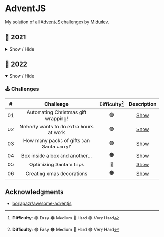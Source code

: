 # AdventJS
My solution of all [AdventJS](https://adventjs.dev/) challenges by [Midudev](https://github.com/midudev).

## 🦠 2021

<details hide>

<summary>Show / Hide</summary>

### 🕹️ Challenges

|  #  |                             Challenge                             | Difficulty[^1] |                Description                 |
| :-: | :---------------------------------------------------------------: | :------------: | :----------------------------------------: |
| 01  |                    Contando ovejas para dormir                    |       🟢       | [Show](https://2021.adventjs.dev/challenges/01) |
| 02  |               ¡Ayuda al elfo a listar los regalos!                |       🟢       | [Show](https://2021.adventjs.dev/challenges/02) |
| 03  |               El Grinch quiere fastidiar la Navidad               |       🟠       | [Show](https://2021.adventjs.dev/challenges/03) |
| 04  |               ¡Es hora de poner la navidad en casa!               |       🟠       | [Show](https://2021.adventjs.dev/challenges/04) |
| 05  |                Contando los días para los regalos                 |       🟢       | [Show](https://2021.adventjs.dev/challenges/05) |
| 06  |                  Rematando los exámenes finales                   |       🟠       | [Show](https://2021.adventjs.dev/challenges/06) |
| 07  |                     Buscando en el almacén...                     |       🟠       | [Show](https://2021.adventjs.dev/challenges/07) |
| 08  |                  La locura de las criptomonedas                   |       🟠       | [Show](https://2021.adventjs.dev/challenges/08) |
| 09  |                  Agrupando cosas automáticamente                  |       🔴       | [Show](https://2021.adventjs.dev/challenges/09) |
| 10  |                       La máquina del cambio                       |       🔴       | [Show](https://2021.adventjs.dev/challenges/10) |
| 11  |           ¿Vale la pena la tarjeta fidelidad del cine?            |       🟠       | [Show](https://2021.adventjs.dev/challenges/11) |
| 12  |              La ruta perfecta para dejar los regalos              |       🔴       | [Show](https://2021.adventjs.dev/challenges/12) |
| 13  |                  Envuelve regalos con asteriscos                  |       🟢       | [Show](https://2021.adventjs.dev/challenges/13) |
| 14  |                     En busca del reno perdido                     |       🟠       | [Show](https://2021.adventjs.dev/challenges/14) |
| 15  |                         El salto perfecto                         |       🟠       | [Show](https://2021.adventjs.dev/challenges/15) |
| 16  |                    Descifrando los números...                     |       🟢       | [Show](https://2021.adventjs.dev/challenges/16) |
| 17  |            La locura de enviar paquetes en esta época             |       🔴       | [Show](https://2021.adventjs.dev/challenges/17) |
| 18  |                El sistema operativo de Santa Claus                |       🟢       | [Show](https://2021.adventjs.dev/challenges/18) |
| 19  |                ¿Qué deberíamos aprender en Platzi?                |       🟠       | [Show](https://2021.adventjs.dev/challenges/19) |
| 20  |                  ¿Una carta de pangramas? ¡QUÉ!                   |       🟢       | [Show](https://2021.adventjs.dev/challenges/20) |
| 21  |                      La ruta con los regalos                      |       🔴       | [Show](https://2021.adventjs.dev/challenges/21) |
| 22  |                ¿Cuántos adornos necesita el árbol?                |       🟠       | [Show](https://2021.adventjs.dev/challenges/22) |
| 23  | ¿Puedes reconfigurar las fábricas para no parar de crear regalos? |       🟣       | [Show](https://2021.adventjs.dev/challenges/23) |
| 24  |                   Comparando árboles de Navidad                   |       🟠       | [Show](https://2021.adventjs.dev/challenges/24) |
| 25  |            El último juego y hasta el año que viene 👋            |       🟠       | [Show](https://2021.adventjs.dev/challenges/25) |

</details>

## 🤖 2022

<details open>

<summary>Show / Hide</summary>

### 🕹️ Challenges

|  #  |                Challenge                 | Difficulty[^1] |                  Description                   |
| :-: | :--------------------------------------: | :------------: | :--------------------------------------------: |
| 01  |   Automating Christmas gift wrapping!    |       🟢       | [Show](https://adventjs.dev/challenges/2022/1) |
| 02  |  Nobody wants to do extra hours at work  |       🟢       | [Show](https://adventjs.dev/challenges/2022/2) |
| 03  | How many packs of gifts can Santa carry? |       🟢       | [Show](https://adventjs.dev/challenges/2022/3) |
| 04  |     Box inside a box and another...      |       🟠       | [Show](https://adventjs.dev/challenges/2022/4) |
| 05  |         Optimizing Santa's trips         |       🔴       | [Show](https://adventjs.dev/challenges/2022/5) |
| 06  |        Creating xmas decorations         |       🟠       | [Show](https://adventjs.dev/challenges/2022/6) |

[^1]: **Difficulty**: 🟢 Easy 🟠 Medium 🔴 Hard 🟣 Very Hard

</details>

## Acknowledgments

- [borjapazr/awesome-adventjs](https://github.com/borjapazr/awesome-adventjs)
